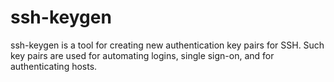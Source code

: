 # ssh-keygen
ssh-keygen is a tool for creating new authentication key pairs for SSH. Such key pairs are used for automating logins, single sign-on, and for authenticating hosts.
